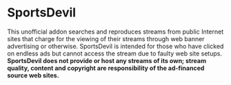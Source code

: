 # SportsDevil

This unofficial addon searches and reproduces streams from public Internet sites that charge for the viewing of their streams through web banner advertising or otherwise. SportsDevil is intended for those who have clicked on endless ads but cannot access the stream due to faulty web site setups. **SportsDevil does not provide or host any streams of its own; stream quality, content and copyright are responsibility of the ad-financed source web sites.**